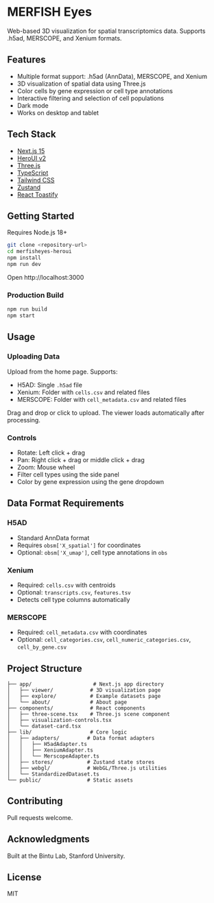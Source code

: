 # MERFISH Eyes

Web-based 3D visualization for spatial transcriptomics data. Supports .h5ad, MERSCOPE, and Xenium formats.

## Features

- Multiple format support: .h5ad (AnnData), MERSCOPE, and Xenium
- 3D visualization of spatial data using Three.js
- Color cells by gene expression or cell type annotations
- Interactive filtering and selection of cell populations
- Dark mode
- Works on desktop and tablet

## Tech Stack

- [Next.js 15](https://nextjs.org/)
- [HeroUI v2](https://heroui.com/)
- [Three.js](https://threejs.org/)
- [TypeScript](https://www.typescriptlang.org/)
- [Tailwind CSS](https://tailwindcss.com/)
- [Zustand](https://zustand-demo.pmnd.rs/)
- [React Toastify](https://fkhadra.github.io/react-toastify/)

## Getting Started

Requires Node.js 18+

```bash
git clone <repository-url>
cd merfisheyes-heroui
npm install
npm run dev
```

Open http://localhost:3000

### Production Build

```bash
npm run build
npm start
```

## Usage

### Uploading Data

Upload from the home page. Supports:
- H5AD: Single `.h5ad` file
- Xenium: Folder with `cells.csv` and related files
- MERSCOPE: Folder with `cell_metadata.csv` and related files

Drag and drop or click to upload. The viewer loads automatically after processing.

### Controls

- Rotate: Left click + drag
- Pan: Right click + drag or middle click + drag
- Zoom: Mouse wheel
- Filter cell types using the side panel
- Color by gene expression using the gene dropdown

## Data Format Requirements

### H5AD
- Standard AnnData format
- Requires `obsm['X_spatial']` for coordinates
- Optional: `obsm['X_umap']`, cell type annotations in `obs`

### Xenium
- Required: `cells.csv` with centroids
- Optional: `transcripts.csv`, `features.tsv`
- Detects cell type columns automatically

### MERSCOPE
- Required: `cell_metadata.csv` with coordinates
- Optional: `cell_categories.csv`, `cell_numeric_categories.csv`, `cell_by_gene.csv`

## Project Structure

```
├── app/                    # Next.js app directory
│   ├── viewer/            # 3D visualization page
│   ├── explore/           # Example datasets page
│   └── about/             # About page
├── components/            # React components
│   ├── three-scene.tsx    # Three.js scene component
│   ├── visualization-controls.tsx
│   └── dataset-card.tsx
├── lib/                   # Core logic
│   ├── adapters/         # Data format adapters
│   │   ├── H5adAdapter.ts
│   │   ├── XeniumAdapter.ts
│   │   └── MerscopeAdapter.ts
│   ├── stores/           # Zustand state stores
│   ├── webgl/            # WebGL/Three.js utilities
│   └── StandardizedDataset.ts
└── public/               # Static assets

```

## Contributing

Pull requests welcome.

## Acknowledgments

Built at the Bintu Lab, Stanford University.

## License

MIT
